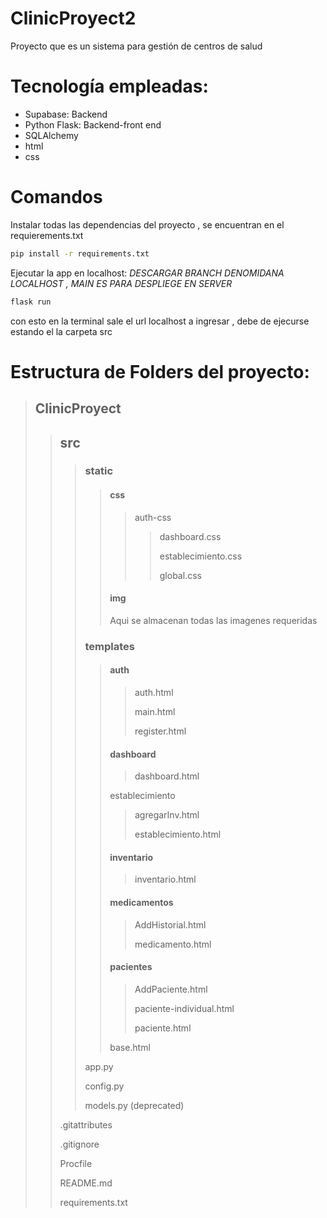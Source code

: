 # ClinicProyect2
Proyecto que es un sistema para gestión de centros de salud
# Tecnología empleadas:
- Supabase: Backend
- Python Flask: Backend-front end
- SQLAlchemy
- html
- css

# Comandos
Instalar todas las dependencias del proyecto , se encuentran en el requierements.txt
````sh
pip install -r requirements.txt
````
Ejecutar la app en localhost: *DESCARGAR BRANCH DENOMIDANA LOCALHOST , MAIN ES PARA DESPLIEGE EN SERVER*  
````sh
flask run
````
con esto en la terminal sale el url localhost a ingresar , debe de ejecurse estando el la carpeta src

# Estructura de Folders del proyecto: 

> ## ClinicProyect
>
>>  ## src
>> 
>>> ### static
>>> 
>>>> #### css
>>>>> auth-css
>>>>>> dashboard.css
>>>>>> 
>>>>>> establecimiento.css
>>>>>> 
>>>>>> global.css
>>>>>> 
>>>> #### img
>>>> 
>>>> Aqui se almacenan todas las imagenes requeridas
>>> ### templates
>>> 
>>>> #### auth
>>>>
>>>>>auth.html
>>>>>
>>>>>main.html
>>>>>
>>>>>register.html
>>>>>
>>>> #### dashboard
>>>>
>>>>>dashboard.html
>>>>>        
>>>>establecimiento
>>>>
>>>>>agregarInv.html
>>>>>
>>>>>establecimiento.html 
>>>>>  
>>>> #### inventario
>>>>
>>>>>inventario.html  
>>>>>
>>>> #### medicamentos
>>>>
>>>>>AddHistorial.html
>>>>>
>>>>>medicamento.html
>>>>>
>>>> #### pacientes
>>>>
>>>>>AddPaciente.html
>>>>>
>>>>>paciente-individual.html
>>>>>
>>>>>paciente.html
>>>>>
>>>> base.html
>>>>
>>> app.py
>>> 
>>> config.py
>>>
>>> models.py (deprecated)
>>>
>> .gitattributes
>> 
>> .gitignore
>> 
>> Procfile
>> 
>> README.md
>> 
>> requirements.txt
